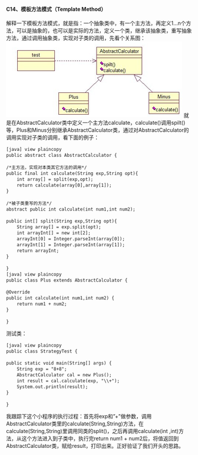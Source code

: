 ####  C14、模板方法模式（Template Method） ####
解释一下模板方法模式，就是指：一个抽象类中，有一个主方法，再定义1…n个方法，可以是抽象的，也可以是实际的方法，定义一个类，继承该抽象类，重写抽象方法，通过调用抽象类，实现对子类的调用，先看个关系图：
![img](img4/c14.jpg)
就是在AbstractCalculator类中定义一个主方法calculate，calculate()调用spilt()等，Plus和Minus分别继承AbstractCalculator类，通过对AbstractCalculator的调用实现对子类的调用，看下面的例子：

	[java] view plaincopy
	public abstract class AbstractCalculator {
	
	/*主方法，实现对本类其它方法的调用*/  
	public final int calculate(String exp,String opt){  
	    int array[] = split(exp,opt);  
	    return calculate(array[0],array[1]);  
	}  
	
	/*被子类重写的方法*/  
	abstract public int calculate(int num1,int num2);  
	
	public int[] split(String exp,String opt){  
	    String array[] = exp.split(opt);  
	    int arrayInt[] = new int[2];  
	    arrayInt[0] = Integer.parseInt(array[0]);  
	    arrayInt[1] = Integer.parseInt(array[1]);  
	    return arrayInt;  
	}  
	
	}
	[java] view plaincopy
	public class Plus extends AbstractCalculator {
	
	@Override  
	public int calculate(int num1,int num2) {  
	    return num1 + num2;  
	}  
	
	}
测试类：

	[java] view plaincopy
	public class StrategyTest {
	
	public static void main(String[] args) {  
	    String exp = "8+8";  
	    AbstractCalculator cal = new Plus();  
	    int result = cal.calculate(exp, "\\+");  
	    System.out.println(result);  
	}  
	
	}
我跟踪下这个小程序的执行过程：首先将exp和”\+”做参数，调用AbstractCalculator类里的calculate(String,String)方法，在calculate(String,String)里调用同类的split()，之后再调用calculate(int ,int)方法，从这个方法进入到子类中，执行完return num1 + num2后，将值返回到AbstractCalculator类，赋给result，打印出来。正好验证了我们开头的思路。